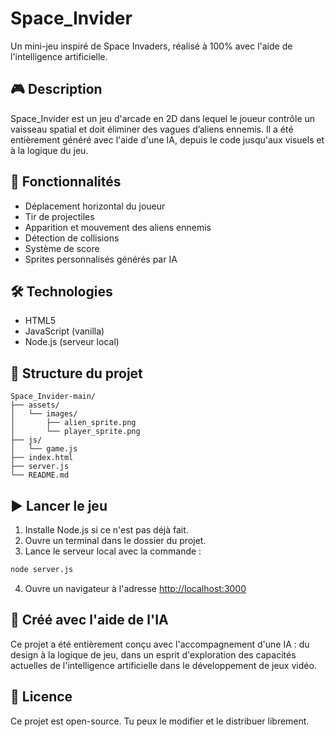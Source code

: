 # Space_Invider

Un mini-jeu inspiré de Space Invaders, réalisé à 100% avec l'aide de l'intelligence artificielle.

## 🎮 Description

Space_Invider est un jeu d'arcade en 2D dans lequel le joueur contrôle un vaisseau spatial et doit éliminer des vagues d’aliens ennemis. Il a été entièrement généré avec l'aide d'une IA, depuis le code jusqu'aux visuels et à la logique du jeu.

## 🚀 Fonctionnalités

- Déplacement horizontal du joueur
- Tir de projectiles
- Apparition et mouvement des aliens ennemis
- Détection de collisions
- Système de score
- Sprites personnalisés générés par IA

## 🛠️ Technologies

- HTML5
- JavaScript (vanilla)
- Node.js (serveur local)

## 📁 Structure du projet

```
Space_Invider-main/
├── assets/
│   └── images/
│       ├── alien_sprite.png
│       └── player_sprite.png
├── js/
│   └── game.js
├── index.html
├── server.js
└── README.md
```

## ▶️ Lancer le jeu

1. Installe Node.js si ce n'est pas déjà fait.
2. Ouvre un terminal dans le dossier du projet.
3. Lance le serveur local avec la commande :

```bash
node server.js
```

4. Ouvre un navigateur à l'adresse [http://localhost:3000](http://localhost:3000)


## 🤖 Créé avec l'aide de l'IA

Ce projet a été entièrement conçu avec l'accompagnement d'une IA : du design à la logique de jeu, dans un esprit d'exploration des capacités actuelles de l'intelligence artificielle dans le développement de jeux vidéo.

## 📄 Licence

Ce projet est open-source. Tu peux le modifier et le distribuer librement.
